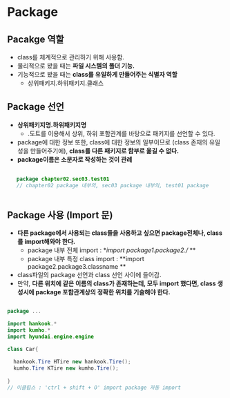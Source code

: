 # Package

## Pacakge 역할

  - class를 체계적으로 관리하기 위해 사용함.
  - 물리적으로 봤을 때는 **파일 시스템의 폴더 기능.**
  - 기능적으로 봤을 때는 **class를 유일하게 만들어주는 식별자 역할**
    - 상위패키지.하위패키지.클래스

## Package 선언

  - **상위패키지명.하위패키지명**
    - .도트를 이용해서 상위, 하위 포함관계를 바탕으로 패키지를 선언할 수 있다.
  - package에 대한 정보 또한, class에 대한 정보의 일부이므로 (class 존재의 유일성을 만들어주기에), **class를 다른 패키지로 함부로 옮길 수 없다.**
  - **package이름은 소문자로 작성하는 것이 관례**
 
```java
 
   package chapter02.sec03.test01
   // chapter02 package 내부의, sec03 package 내부의, test01 package
 
```
 
## Package 사용 (Import 문)
 
  - **다른 package에서 사용되는 class들을 사용하고 싶으면 package전체나, class를 import해와야 한다.**
    - package 내부 전체 import : **import package1.package2./* **
    - package 내부 특정 class import : **import package2.package3.classname **
  - class파일의 package 선언과 class 선언 사이에 들어감.
  - 만약, **다른 위치에 같은 이름의 class가 존재하는데, 모두 import 했다면, class 생성시에 package 포함관계상의 정확한 위치를 기술해야 한다.**

```java

package ...

import hankook.*
import kumho.*
import hyundai.engine.engine

class Car{
  
  hankook.Tire HTire new hankook.Tire();
  kumho.Tire KTire new kumho.Tire();
 
}
// 이클립스 : 'ctrl + shift + O' import package 자동 import

```




